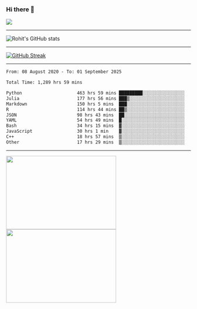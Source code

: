 ### Hi there 👋

 ![](https://komarev.com/ghpvc/?username=RohitRathore1&color=blueviolet)

<hr/>

![Rohit's GitHub stats](https://github-readme-stats.vercel.app/api?username=RohitRathore1&show_icons=true&theme=transparent)

<hr/>

[![GitHub Streak](http://github-readme-streak-stats.herokuapp.com?user=RohitRathore1&theme=dark&mode=weekly)](https://git.io/streak-stats)

<hr/>

<!--START_SECTION:waka-->

```txt
From: 08 August 2020 - To: 01 September 2025

Total Time: 1,289 hrs 59 mins

Python                     463 hrs 59 mins █████████░░░░░░░░░░░░░░░░   35.97 %
Julia                      177 hrs 56 mins ███▒░░░░░░░░░░░░░░░░░░░░░   13.79 %
Markdown                   150 hrs 5 mins  ███░░░░░░░░░░░░░░░░░░░░░░   11.64 %
R                          114 hrs 44 mins ██▒░░░░░░░░░░░░░░░░░░░░░░   08.89 %
JSON                       98 hrs 43 mins  ██░░░░░░░░░░░░░░░░░░░░░░░   07.65 %
YAML                       54 hrs 49 mins  █░░░░░░░░░░░░░░░░░░░░░░░░   04.25 %
Bash                       34 hrs 15 mins  ▓░░░░░░░░░░░░░░░░░░░░░░░░   02.66 %
JavaScript                 30 hrs 1 min    ▓░░░░░░░░░░░░░░░░░░░░░░░░   02.33 %
C++                        18 hrs 57 mins  ▒░░░░░░░░░░░░░░░░░░░░░░░░   01.47 %
Other                      17 hrs 29 mins  ▒░░░░░░░░░░░░░░░░░░░░░░░░   01.36 %
```

<!--END_SECTION:waka-->

<hr/>

<p>
  <img src="https://wakatime.com/share/@TeAmp0is0N/3935ee43-08a3-493e-8b95-60c1f9204b15.svg" width="300" height="200">
  <img src="https://wakatime.com/share/@TeAmp0is0N/8717aacc-7340-44e0-abb1-987dc9823fcd.svg" width="300" height="200">
</p>




